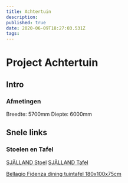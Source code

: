 ```yaml
---
title: Achtertuin
description: 
published: true
date: 2020-06-09T18:27:03.531Z
tags: 
---
```


# Project Achtertuin
## Intro

### Afmetingen
Breedte:	5700mm
Diepte:		6000mm

## Snele links
### Stoelen en Tafel
[SJÄLLAND Stoel](https://www.ikea.com/nl/nl/p/sjalland-tuinstoel-lichtgrijs-donkergrijs-10386501/)
[SJÄLLAND Tafel](https://www.ikea.com/nl/nl/p/sjalland-tafel-buiten-donkergrijs-lichtgrijs-s49264872/)

[Bellagio Fidenza dining tuintafel 180x100x75cm](https://www.keessmit.nl/bellagio-fidenza-dining-tuintafel-180x100x75cm-115406.html)
